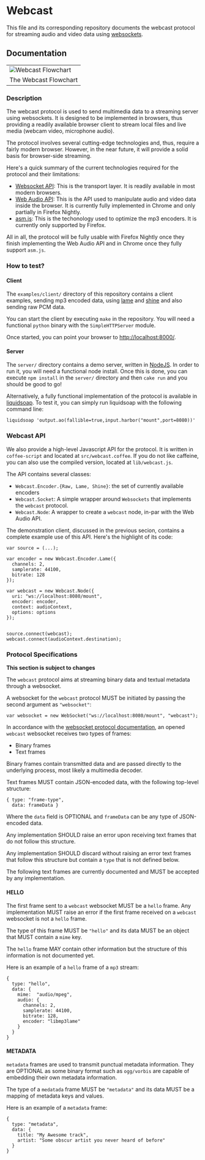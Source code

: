 Webcast
=======

This file and its corresponding repository documents the webcast protocol for streaming audio and video data using
[websockets](http://en.wikipedia.org/wiki/WebSocket).

Documentation
-------------

<table>
  <tr><td><img src="https://rawgithub.com/savonet/webcast/master/misc/webcast.svg" alt="Webcast Flowchart" title="Webcast Flowchart"/></td></tr>
  <tr><td>The Webcast Flowchart</td></tr>
</table>

### Description

The webcast protocol is used to send multimedia data to a streaming server using websockets. It is designed to be implemented
in browsers, thus providing a readily available browser client to stream local files and live media (webcam video, microphone audio).

The protocol involves several cutting-edge technologies and, thus, require a fairly modern browser. However, in the
near future, it will provide a solid basis for browser-side streaming. 

Here's a quick summary of the current technologies required for the protocol and their limitations:
* [Websocket API](http://www.w3.org/TR/2011/WD-websockets-20110929/): This is the transport layer. It is readily available in most modern browsers.
* [Web Audio API](https://dvcs.w3.org/hg/audio/raw-file/tip/webaudio/specification.html): This is the API used to manipulate audio and video data inside the browser. It is currently fully implemented in Chrome and only partially in Firefox Nightly.
* [asm.js](http://asmjs.org/): This is the techonology used to optimize the mp3 encoders. It is currently only supported by Firefox.

All in all, the protocol will be fully usable with Firefox Nightly once they finish implementing the Web Audio API 
and in Chrome once they fully support `asm.js`.

### How to test?

#### Client

The `examples/client/` directory of this repository contains a client examples, sending mp3 encoded data, using 
[lame](https://github.com/akrennmair/libmp3lame-js) and [shine](https://github.com/savonet/shine/tree/master/js)
and also sending raw PCM data. 

You can start the client by executing `make` in the repository. You will need a functional `python` binary 
with the `SimpleHTTPServer` module.

Once started, you can point your browser to [http://localhost:8000/](http://localhost:8000/).

#### Server

The `server/` directory contains a demo server, written in [NodeJS](http://nodejs.org/). In order to run it, you
will need a functional node install. Once this is done, you can execute `npm install` in the `server/` directory
and then `cake run` and you should be good to go!

Alternatively, a fully functional implementation of the protocol is available in
[liquidsoap](https://github.com/savonet/liquidsoap). To test it, you can simply run liquidsoap with the following
command line:
```
liquidsoap 'output.ao(fallible=true,input.harbor("mount",port=8080))'
```


### Webcast API

We also provide a high-level Javascript API for the protocol. It is written in `coffee-script` and located
at `src/webcast.coffee`. If you do not like caffeine, you can also use the compiled version, located at `lib/webcast.js`.

The API contains several classes:

* `Webcast.Encoder.{Raw, Lame, Shine}`: the set of currently available encoders
* `Webcast.Socket`: A simple wrapper around `Websockets` that implements the `webcast` protocol.
* `Webcast.Node`: A wrapper to create a `webcast` node, in-par with the Web Audio API.

The demonstration client, discussed in the previous secion, contains a complete example use of this API.
Here's the highlight of its code:

```
var source = (...);

var encoder = new Webcast.Encoder.Lame({
  channels: 2,
  samplerate: 44100,
  bitrate: 128
});

var webcast = new Webcast.Node({
  uri: "ws://localhost:8080/mount",
  encoder: encoder,
  context: audioContext,
  options: options
});


source.connect(webcast);
webcast.connect(audioContext.destination);

```

### Protocol Specifications

**This section is subject to changes**

The `webcast` protocol aims at streaming binary data and textual metadata through a websocket. 

A websocket for the `webcast` protocol MUST be initiated by passing the second argument as `"websocket"`:
```
var websocket = new WebSocket("ws://localhost:8080/mount", "webcast");
```

In accordance with the [websocket protocol documentation](http://tools.ietf.org/html/rfc6455), an opened
`webcast` websocket receives two types of frames:
* Binary frames
* Text frames

Binary frames contain transmitted data and are passed directly to the underlying process, most likely a
multimedia decoder.

Text frames MUST contain JSON-encoded data, with the following top-level structure:
```
{ type: "frame-type",
  data: frameData }
```
Where the `data` field is OPTIONAL and `frameData` can be any type of JSON-encoded data.

Any implementation SHOULD raise an error upon receiving text frames that do not follow this structure. 

Any implementation SHOULD discard without raising an error text frames that follow this structure
but contain a `type` that is not defined below. 

The following text frames are currently documented and MUST be accepted by any implementation.

#### HELLO

The first frame sent to a `webcast` websocket MUST be a `hello` frame. Any implementation MUST
raise an error if the first frame received on a `webcast` websocket is not a `hello` frame.

The type of this frame MUST be `"hello"` and its data MUST be an object that MUST contain a `mime` key.

The `hello` frame MAY contain other information but the structure of this information is not documented yet.

Here is an example of a `hello` frame of a `mp3` stream:
```
{
  type: "hello",
  data: {
    mime:  "audio/mpeg",
    audio: {
      channels: 2,
      samplerate: 44100,
      bitrate: 128,
      encoder: "libmp3lame"
    }
  }
}
```

#### METADATA

`metadata` frames are used to transmit punctual metadata information. They are OPTIONAL as some
binary format such as `ogg/vorbis` are capable of embedding their own metadata information.

The type of a `medatada` frame MUST be `"metadata"` and its data MUST be a mapping of metadata keys 
and values.

Here is an example of a `metadata` frame:
```
{
  type: "metadata",
  data: {
    title: "My Awesome track",
    artist: "Some obscur artist you never heard of before"
  }
}
```
